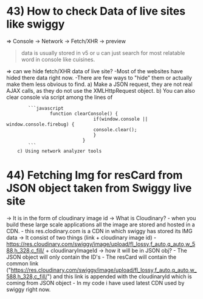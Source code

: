 # 43) How to check Data of live sites like swiggy 
=> Console -> Network -> Fetch/XHR -> preview
> data is usually stored in v5 or u can just search for most relatable word in console like cuisines.
 
=> can we hide fetch/XHR data of live site?
    -Most of the websites have hided there data right now.
    -There are few ways to "hide" them or actually make them less obvious to find.
        a) Make a JSON request, they are not real AJAX calls, as they do not use the XMLHttpRequest object.
        b) You can also clear console via script among the lines of

            ```javascript           
                    function clearConsole() { 
                                    if(window.console || window.console.firebug) {
                                    console.clear();
                                    }
                                }
            ```
        c) Using network analyzer tools
        
# 44) Fetching Img for resCard from JSON object taken from Swiggy live site
-> It is in the form of cloudinary image id
-> What is Cloudinary?
    - when you build these large scale applications all the image are stored and hosted in a CDN.
    - this res.clodinary.com is a CDN in which swiggy has stored its IMG data
-> It consist of two things (link + cloudinary image id)
    - https://res.cloudinary.com/swiggy/image/upload/fl_lossy,f_auto,q_auto,w_588,h_328,c_fill/ + cloudinaryImageId 
->  how it will be in JSON obj?
    - The JSON object will only contain the ID's
    - The resCard will contain the common link ("https://res.cloudinary.com/swiggy/image/upload/fl_lossy,f_auto,q_auto,w_588,h_328,c_fill/") and this link is appended with the cloudinaryId which is coming from JSON object
    - In my code i have used latest CDN used by swiggy right now.

 
    